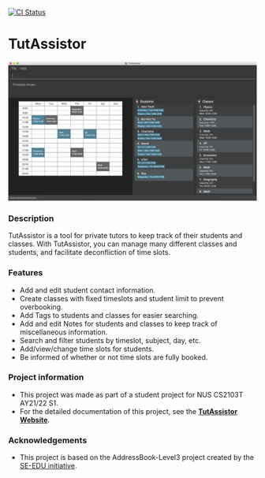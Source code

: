 [![CI Status](https://github.com/ay2122s1-cs2103t-t12-4/tp/workflows/Java%20CI/badge.svg)](https://github.com/ay2122s1-cs2103t-t12-4/tp/actions)

# TutAssistor

![Ui](docs/images/Ui.png)

### Description
TutAssistor is a tool for private tutors to keep track of their students and classes. With TutAssistor, you can manage many different classes and students, and facilitate deconfliction of time slots.

### Features
* Add and edit student contact information.
* Create classes with fixed timeslots and student limit to prevent overbooking.
* Add Tags to students and classes for easier searching.
* Add and edit Notes for students and classes to keep track of miscellaneous information.
* Search and filter students by timeslot, subject, day, etc.
*	Add/view/change time slots for students.
* Be informed of whether or not time slots are fully booked.

### Project information
* This project was made as part of a student project for NUS CS2103T AY21/22 S1.
* For the detailed documentation of this project, see the **[TutAssistor Website](https://ay2122s1-cs2103t-t12-4.github.io/tp/)**.

### Acknowledgements
* This project is based on the AddressBook-Level3 project created by the [SE-EDU initiative](https://se-education.org).
